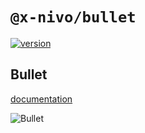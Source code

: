 # `@x-nivo/bullet`

[![version](https://img.shields.io/npm/v/@x-nivo/bullet.svg?style=flat-square)](https://www.npmjs.com/package/@x-nivo/bullet)

## Bullet

[documentation](http://nivo.rocks/bullet)

![Bullet](./doc/bullet.png)
